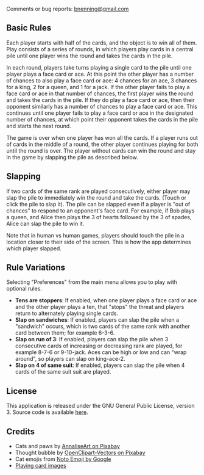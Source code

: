 Comments or bug reports: [bnenning@gmail.com](mailto:bnenning@gmail.com)

## Basic Rules

Each player starts with half of the cards, and the object is to win all of them. Play consists of a
series of rounds, in which players play cards in a central pile until one player wins the round and
takes the cards in the pile.

In each round, players take turns playing a single card to the pile until one player plays a face
card or ace. At this point the other player has a number of chances to also play a face card or ace:
4 chances for an ace, 3 chances for a king, 2 for a queen, and 1 for a jack. If the other player
fails to play a face card or ace in that number of chances, the first player wins the round and
takes the cards in the pile. If they do play a face card or ace, then their opponent similarly
has a number of chances to play a face card or ace. This continues until one player fails to play a
face card or ace in the designated number of chances, at which point their opponent takes the cards
in the pile and starts the next round.

The game is over when one player has won all the cards. If a player runs out of cards in the middle
of a round, the other player continues playing for both until the round is over. The player without
cards can win the round and stay in the game by slapping the pile as described below.

## Slapping

If two cards of the same rank are played consecutively, either player may slap the pile to
immediately win the round and take the cards. (Touch or click the pile to slap it). The pile can be
slapped even if a player is "out of chances" to respond to an opponent's face card. For example, if
Bob plays a queen, and Alice then plays the 3 of hearts followed by the 3 of spades, Alice can slap
the pile to win it.

Note that in human vs human games, players should touch the pile in a location closer to their side
of the screen. This is how the app determines which player slapped.

## Rule Variations

Selecting "Preferences" from the main menu allows you to play with optional rules.
- **Tens are stoppers**: If enabled, when one player plays a face card or ace and the other player
plays a ten, that "stops" the threat and players return to alternately playing single cards.
- **Slap on sandwiches**: If enabled, players can slap the pile when a "sandwich" occurs, which is
two cards of the same rank with another card between them; for example 6-3-6.
- **Slap on run of 3**: If enabled, players can slap the pile when 3 consecutive cards of increasing
or decreasing rank are played, for example 8-7-6 or 9-10-jack. Aces can be high or low and can
"wrap around", so players can slap on king-ace-2.
- **Slap on 4 of same suit**: If enabled, players can slap the pile when 4 cards of the same suit
suit are played.

## License

This application is released under the GNU General Public License, version 3. Source code is
available [here](https://github.com/dozingcat/MousePounce).

## Credits

- Cats and paws by [AnnaliseArt on Pixabay](https://pixabay.com/illustrations/cats-hanging-cats-kitty-cat-paw-3611310/)
- Thought bubble by [OpenClipart-Vectors on Pixabay](https://pixabay.com/vectors/balloon-bubble-speech-thought-150981/)
- Cat emojis from [Noto Emoji by Google](https://github.com/googlefonts/noto-emoji/)
- [Playing card images](https://code.google.com/archive/p/vector-playing-cards/)
